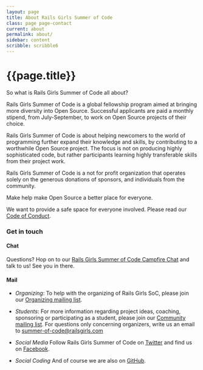 ```yaml
---
layout: page
title: About Rails Girls Summer of Code
class: page page-contact
current: about
permalink: about/
sidebar: content
scribble: scribble6
---
```


# {{page.title}}

So what is Rails Girls Summer of Code all about?

Rails Girls Summer of Code is a global fellowship program aimed at bringing
more diversity into Open Source. Successful applicants are paid a monthly
stipend, from July-September, to work on Open Source projects of their choice.

Rails Girls Summer of Code is about helping newcomers to the world of
programming further expand their knowledge and skills, by contributing to a
worthwhile Open Source project. The focus is not on producing highly
sophisticated code, but rather participants learning highly transferable skills
from their project work.

Rails Girls Summer of Code is a not for profit organization that operates
solely on the generous donations of sponsors, and individuals from the
community.

Make help make Open Source a better place for everyone.

We want to provide a safe space for everyone involved. Please read our
[Code of Conduct](/code-of-conduct).


### Get in touch

#### Chat

Questions? Hop on to our [Rails Girls Summer of Code Campfire Chat](https://railsgirlssummerofcode.campfirenow.com/da52f) and talk to us! See you in there.

#### Mail

+ *Organizing*: To help with the organizing of Rails Girls SoC, please join our
[Organizing mailing list](https://groups.google.com/forum/?fromgroups#!forum/rails-girls-summer-of-code). 

+ *Students*: For more information regarding project ideas, coaching, sponsoring or
participating as a student, please join our
[Community mailing list](https://groups.google.com/forum/#!forum/rails-girls-summer-of-code-community). For questions only concerning organizers, write us an email to [summer-of-code@railsgirls.com](mailto:summer-of-code@railsgirls.com)

+ *Social Media* Follow Rails Girls Summer of Code on [Twitter](https://twitter.com/RailsGirlsSoC) and find us on [Facebook](https://www.facebook.com/pages/Rails-Girls-Summer-of-Code/620914904656191).

+ *Social Coding* And of course we are also on [GitHub](https://github.com/rails-girls-summer-of-code).

